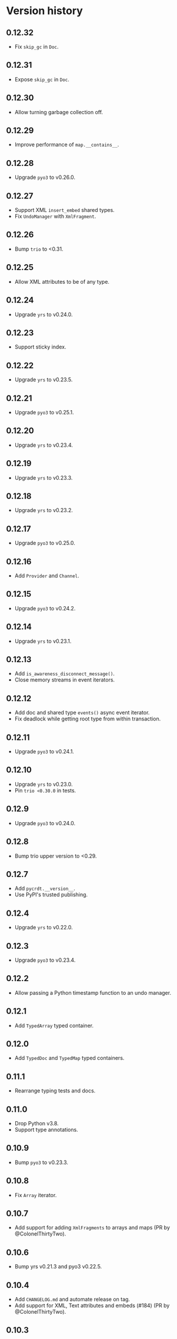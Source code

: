# Version history

## 0.12.32

- Fix `skip_gc` in `Doc`.

## 0.12.31

- Expose `skip_gc` in `Doc`.

## 0.12.30

- Allow turning garbage collection off.

## 0.12.29

- Improve performance of `map.__contains__`.

## 0.12.28

- Upgrade `pyo3` to v0.26.0.

## 0.12.27

- Support XML `insert_embed` shared types.
- Fix `UndoManager` with `XmlFragment`.

## 0.12.26

- Bump `trio` to <0.31.

## 0.12.25

- Allow XML attributes to be of any type.

## 0.12.24

- Upgrade `yrs` to v0.24.0.

## 0.12.23

- Support sticky index.

## 0.12.22

- Upgrade `yrs` to v0.23.5.

## 0.12.21

- Upgrade `pyo3` to v0.25.1.

## 0.12.20

- Upgrade `yrs` to v0.23.4.

## 0.12.19

- Upgrade `yrs` to v0.23.3.

## 0.12.18

- Upgrade `yrs` to v0.23.2.

## 0.12.17

- Upgrade `pyo3` to v0.25.0.

## 0.12.16

- Add `Provider` and `Channel`.

## 0.12.15

- Upgrade `pyo3` to v0.24.2.

## 0.12.14

- Upgrade `yrs` to v0.23.1.

## 0.12.13

- Add `is_awareness_disconnect_message()`.
- Close memory streams in event iterators.

## 0.12.12

- Add doc and shared type `events()` async event iterator.
- Fix deadlock while getting root type from within transaction.

## 0.12.11

- Upgrade `pyo3` to v0.24.1.

## 0.12.10

- Upgrade `yrs` to v0.23.0.
- Pin `trio <0.30.0` in tests.

## 0.12.9

- Upgrade `pyo3` to v0.24.0.

## 0.12.8

- Bump trio upper version to <0.29.

## 0.12.7

- Add `pycrdt.__version__`.
- Use PyPI's trusted publishing.

## 0.12.4

- Upgrade `yrs` to v0.22.0.

## 0.12.3

- Upgrade `pyo3` to v0.23.4.

## 0.12.2

- Allow passing a Python timestamp function to an undo manager.

## 0.12.1

- Add `TypedArray` typed container.

## 0.12.0

- Add `TypedDoc` and `TypedMap` typed containers.

## 0.11.1

- Rearrange typing tests and docs.

## 0.11.0

- Drop Python v3.8.
- Support type annotations.

## 0.10.9

- Bump `pyo3` to v0.23.3.

## 0.10.8

- Fix `Array` iterator.

## 0.10.7

- Add support for adding `XmlFragments` to arrays and maps (PR by @ColonelThirtyTwo).

## 0.10.6

- Bump yrs v0.21.3 and pyo3 v0.22.5.

## 0.10.4

- Add `CHANGELOG.md` and automate release on tag.
- Add support for XML, Text attributes and embeds (#184) (PR by @ColonelThirtyTwo).

## 0.10.3
